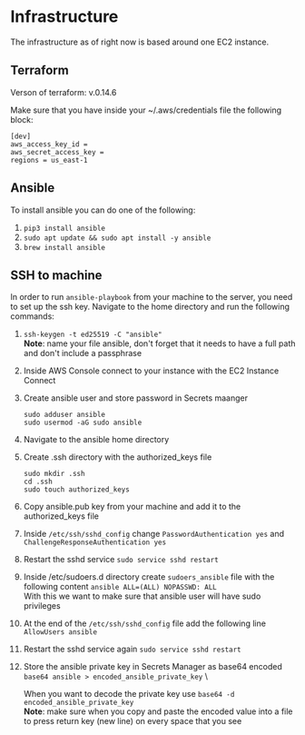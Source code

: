 # Infrastructure
The infrastructure as of right now is based around one EC2 instance.

## Terraform
Verson of terraform: v.0.14.6

Make sure that you have inside your ~/.aws/credentials file the following block:
```
[dev]
aws_access_key_id =
aws_secret_access_key =
regions = us_east-1
```

## Ansible
To install ansible you can do one of the following:
1. `pip3 install ansible`
2. `sudo apt update && sudo apt install -y ansible`
3. `brew install ansible`


## SSH to machine
In order to run `ansible-playbook` from your machine to the server, you need to set up the ssh key. Navigate to the home directory and run the following commands:

1. `ssh-keygen -t ed25519 -C "ansible"` \
    **Note**: name your file ansible, don't forget that it needs to have a full path and don't include a passphrase
2. Inside AWS Console connect to your instance with the EC2 Instance Connect
3. Create ansible user and store password in Secrets maanger

   ```
   sudo adduser ansible
   sudo usermod -aG sudo ansible
   ```

4. Navigate to the ansible home directory
5. Create .ssh directory with the authorized_keys file

   ```
   sudo mkdir .ssh
   cd .ssh
   sudo touch authorized_keys
   ```

6. Copy ansible.pub key from your machine and add it to the authorized_keys file
7. Inside `/etc/ssh/sshd_config` change `PasswordAuthentication yes` and `ChallengeResponseAuthentication yes`
8. Restart the sshd service `sudo service sshd restart`
9. Inside /etc/sudoers.d directory create `sudoers_ansible` file with the following content
   `ansible ALL=(ALL) NOPASSWD: ALL` \
   With this we want to make sure that ansible user will have sudo privileges
10. At the end of the `/etc/ssh/sshd_config` file add the following line `AllowUsers ansible`
11. Restart the sshd service again `sudo service sshd restart`
12. Store the ansible private key in Secrets Manager as base64 encoded `base64 ansible > encoded_ansible_private_key` \

    When you want to decode the private key use `base64 -d encoded_ansible_private_key` \
    **Note**: make sure when you copy and paste the encoded value into a file to press return key (new line) on every space that you see